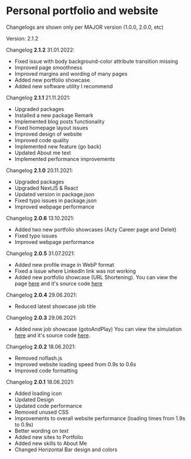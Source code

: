 # Personal portfolio and website

Changelogs are shown only per MAJOR version (1.0.0, 2.0.0, etc)

Version: 2.1.2

Changelog **2.1.2** 31.01.2022:
* Fixed issue with body background-color attribute transition missing
* Improved page smoothness
* Improved margins and wording of many pages
* Added new portfolio showcase
* Added new software utility I recommend

Changelog **2.1.1** 21.11.2021:
* Upgraded packages
* Installed a new package Remark
* Implemented blog posts functionality
* Fixed homepage layout issues
* Improved design of website
* Improved code quality
* Implemented new feature (go back)
* Updated About me text
* Implemented performance improvements

Changelog **2.1.0** 20.11.2021:
* Upgraded packages
* Upgraded NextJS & React
* Updated version in package.json
* Fixed typo issues in package.json 
* Improved webpage performance

Changelog **2.0.6** 13.10.2021:
* Added two new portfolio showcases (Acty Career page and Deleit)
* Fixed typo issues
* Improved webpage performance

Changelog **2.0.5** 31.07.2021:
* Added new profile image in WebP format
* Fixed a issue where LinkedIn link was not working
* Added new portfolio showcase (URL Shortening). You can view the page [here](https://jjaks.github.io/frontendmentor-url-shortening/src/) and it's source code [here](https://github.com/JJaks/frontendmentor-url-shortening)

Changelog **2.0.4** 29.06.2021:
* Reduced latest showcase job title

Changelog **2.0.3** 29.06.2021:
* Added new job showcase (gotoAndPlay) You can view the simulation [here](https://gotoandplay-sim.vercel.app/) and it's source code [here](https://github.com/JJaks/play-crn).


Changelog **2.0.2** 18.06.2021:
* Removed noflash.js
* Improved website loading speed from 0.9s to 0.6s
* Improved code formatting

Changelog **2.0.1** 18.06.2021:
* Added loading icon
* Updated Design
* Updated code performance
* Removed unused CSS
* Improvements to overall website performance (loading times from 1.9s to 0.9s)
* Better wording on text
* Added new sites to Portfolio
* Added new skills to About Me
* Changed Horizontal Bar design and colors
